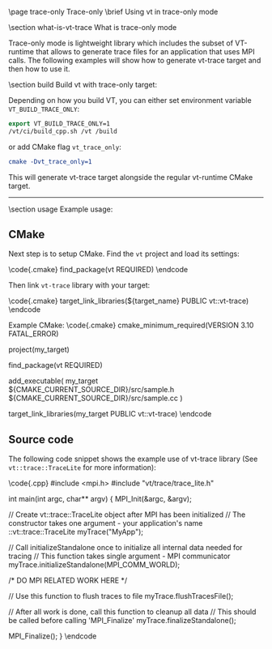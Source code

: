 \page trace-only Trace-only
\brief Using vt in trace-only mode

\section what-is-vt-trace What is trace-only mode

Trace-only mode is lightweight library which includes the subset of VT-runtime that allows to generate trace files for an application that uses MPI calls.
The following examples will show how to generate vt-trace target and then how to use it.

\section build Build vt with trace-only target:

Depending on how you build VT, you can either set environment variable `VT_BUILD_TRACE_ONLY`:
```cmake
export VT_BUILD_TRACE_ONLY=1
/vt/ci/build_cpp.sh /vt /build
```

or add CMake flag `vt_trace_only`:


```cmake
cmake -Dvt_trace_only=1
```

This will generate vt-trace target alongside the regular vt-runtime CMake target.

***

\section usage Example usage:

## CMake
Next step is to setup CMake. Find the `vt` project and load its settings:


\code{.cmake}
find_package(vt REQUIRED)
\endcode

Then link `vt-trace` library with your target:


\code{.cmake}
target_link_libraries(${target_name} PUBLIC vt::vt-trace)
\endcode


Example CMake:
\code{.cmake}
cmake_minimum_required(VERSION 3.10 FATAL_ERROR)

project(my_target)

find_package(vt REQUIRED)

add_executable(
  my_target
  ${CMAKE_CURRENT_SOURCE_DIR}/src/sample.h
  ${CMAKE_CURRENT_SOURCE_DIR}/src/sample.cc
)

target_link_libraries(my_target PUBLIC vt::vt-trace)
\endcode

## Source code

The following code snippet shows the example use of vt-trace library (See `vt::trace::TraceLite` for more information):

\code{.cpp}
#include <mpi.h>
#include "vt/trace/trace_lite.h"

int main(int argc, char** argv) {
  MPI_Init(&argc, &argv);

  // Create vt::trace::TraceLite object after MPI has been initialized
  // The constructor takes one argument - your application's name
  ::vt::trace::TraceLite myTrace("MyApp");


  // Call initializeStandalone once to initialize all internal data needed for tracing
  // This function takes single argument - MPI communicator
  myTrace.initializeStandalone(MPI_COMM_WORLD);

  /*
     DO MPI RELATED WORK HERE
  */

  // Use this function to flush traces to file
  myTrace.flushTracesFile();

  // After all work is done, call this function to cleanup all data
  // This should be called before calling 'MPI_Finalize'
  myTrace.finalizeStandalone();

  MPI_Finalize();
}
\endcode
